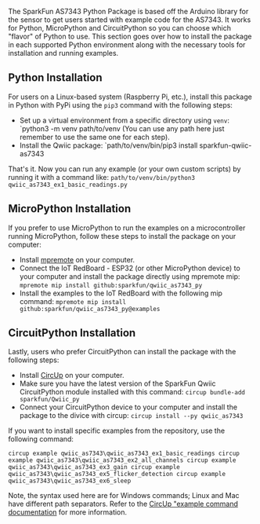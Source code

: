 The SparkFun AS7343 Python Package is based off the Arduino library for the sensor to get users started with example code for the AS7343. It works for Python, MicroPython and CircuitPython so you can choose which "flavor" of Python to use. This section goes over how to install the package in each supported Python environment along with the necessary tools for installation and running examples.

## Python Installation

For users on a Linux-based system (Raspberry Pi, etc.), install this package in Python with PyPi using the `pip3` command with the following steps:

* Set up a virtual environment from a specific directory using `venv`: `python3 -m venv path/to/venv (You can use any path here just remember to use the same one for each step).
* Install the Qwiic package: `path/to/venv/bin/pip3 install sparkfun-qwiic-as7343

That's it. Now you can run any example (or your own custom scripts) by running it with a command like: `path/to/venv/bin/python3 qwiic_as7343_ex1_basic_readings.py`

## MicroPython Installation

If you prefer to use MicroPython to run the examples on a microcontroller running MicroPython, follow these steps to install the package on your computer:

* Install [mpremote](https://docs.micropython.org/en/latest/reference/mpremote.html) on your computer.
* Connect the IoT RedBoard - ESP32 (or other MicroPython device) to your computer and install the package directly using mpremote mip: `mpremote mip install github:sparkfun/qwiic_as7343_py`
* Install the examples to the IoT RedBoard with the following mip command: `mpremote mip install github:sparkfun/qwiic_as7343_py@examples`

## CircuitPython Installation

Lastly, users who prefer CircuitPython can install the package with the following steps:

* Install [CircUp](https://docs.circuitpython.org/projects/circup/en/latest/#installation) on your computer.
* Make sure you have the latest version of the SparkFun Qwiic CircuitPython module installed with this command: `circup bundle-add sparkfun/Qwiic_py`
* Connect your CircuitPython device to your computer and install the package to the divice with circup: `circup install --py qwiic_as7343`

If you want to install specific examples from the repository, use the following command:

`
circup example qwiic_as7343\qwiic_as7343_ex1_basic_readings
circup example qwiic_as7343\qwiic_as7343_ex2_all_channels
circup example qwiic_as7343\qwiic_as7343_ex3_gain
circup example qwiic_as7343\qwiic_as7343_ex5_flicker_detection
circup example qwiic_as7343\qwiic_as7343_ex6_sleep
`

Note, the syntax used here are for Windows commands; Linux and Mac have different path separators. Refer to the [CircUp "example command documentation](https://learn.adafruit.com/keep-your-circuitpython-libraries-on-devices-up-to-date-with-circup/example-command) for more information.